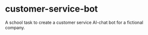 # customer-service-bot
A school task to create a customer service AI-chat bot for a fictional company.
